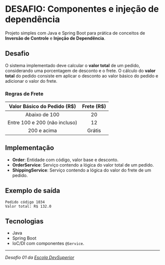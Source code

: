 # DESAFIO: Componentes e injeção de dependência

Projeto simples com Java e Spring Boot para prática de conceitos de **Inversão de Controle** e **Injeção de Dependência**.

## Desafio

O sistema implementado deve calcular o **valor total** de um pedido, considerando uma
porcentagem de desconto e o frete. O cálculo do **valor total** do pedido consiste em
aplicar o desconto ao valor básico do pedido e adicionar o valor do frete.

### Regras de Frete

|  Valor Básico do Pedido (R$)  | Frete (R$) |
|:-----------------------------:|:----------:|
|         Abaixo de 100         |     20     |
| Entre 100 e 200 (não incluso) |     12     |
|          200 e acima          |   Grátis   |

## Implementação

- **Order**: Entidade com código, valor base e desconto.
- **OrderService**: Serviço contendo a lógica do valor total de um pedido.
- **ShippingService**: Serviço contendo a lógica do valor do frete de um pedido.

## Exemplo de saída

```aiignore
Pedido código 1034
Valor total: R$ 132.0
```

## Tecnologias
- Java
- Spring Boot
- IoC/DI com componentes `@Service`.

---
_Desafio 01 da [Escola DevSuperior](https://devsuperior.com.br/)_